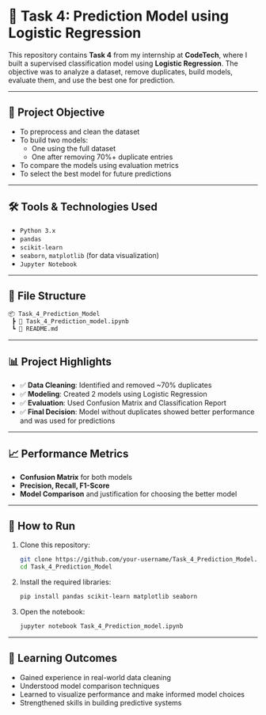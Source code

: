 # 🧠 Task 4: Prediction Model using Logistic Regression

This repository contains **Task 4** from my internship at **CodeTech**, where I built a supervised classification model using **Logistic Regression**. The objective was to analyze a dataset, remove duplicates, build models, evaluate them, and use the best one for prediction.

---

## 📌 Project Objective

- To preprocess and clean the dataset
- To build two models:
  - One using the full dataset
  - One after removing 70%+ duplicate entries
- To compare the models using evaluation metrics
- To select the best model for future predictions

---

## 🛠️ Tools & Technologies Used

- `Python 3.x`
- `pandas`
- `scikit-learn`
- `seaborn`, `matplotlib` (for data visualization)
- `Jupyter Notebook`

---

## 📂 File Structure

```bash
📦 Task_4_Prediction_Model
 ┣ 📄 Task_4_Prediction_model.ipynb
 ┗ 📄 README.md
````

---

## 📊 Project Highlights

* ✅ **Data Cleaning**: Identified and removed \~70% duplicates
* ✅ **Modeling**: Created 2 models using Logistic Regression
* ✅ **Evaluation**: Used Confusion Matrix and Classification Report
* ✅ **Final Decision**: Model without duplicates showed better performance and was used for predictions

---

## 📈 Performance Metrics

* **Confusion Matrix** for both models
* **Precision, Recall, F1-Score**
* **Model Comparison** and justification for choosing the better model

---

## 📌 How to Run

1. Clone this repository:

   ```bash
   git clone https://github.com/your-username/Task_4_Prediction_Model.git
   cd Task_4_Prediction_Model
   ```

2. Install the required libraries:

   ```bash
   pip install pandas scikit-learn matplotlib seaborn
   ```

3. Open the notebook:

   ```bash
   jupyter notebook Task_4_Prediction_model.ipynb
   ```

---

## 🏁 Learning Outcomes

* Gained experience in real-world data cleaning
* Understood model comparison techniques
* Learned to visualize performance and make informed model choices
* Strengthened skills in building predictive systems
